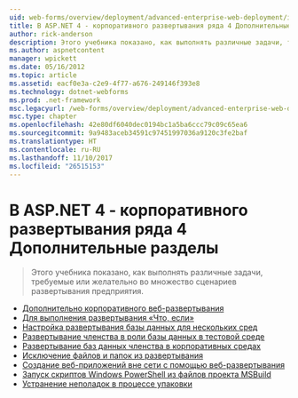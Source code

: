 ```yaml
---
uid: web-forms/overview/deployment/advanced-enterprise-web-deployment/index
title: В ASP.NET 4 - корпоративного развертывания ряда 4 Дополнительные разделы | Документы Microsoft
author: rick-anderson
description: Этого учебника показано, как выполнять различные задачи, требуемые или желательно во множество сценариев развертывания предприятия.
ms.author: aspnetcontent
manager: wpickett
ms.date: 05/16/2012
ms.topic: article
ms.assetid: eacf0e3a-c2e9-4f77-a676-249146f393e8
ms.technology: dotnet-webforms
ms.prod: .net-framework
msc.legacyurl: /web-forms/overview/deployment/advanced-enterprise-web-deployment
msc.type: chapter
ms.openlocfilehash: 42e80df6040dec0194bc1a5ba6ccc79c09c65ea6
ms.sourcegitcommit: 9a9483aceb34591c97451997036a9120c3fe2baf
ms.translationtype: HT
ms.contentlocale: ru-RU
ms.lasthandoff: 11/10/2017
ms.locfileid: "26515153"
---
```

<a name="aspnet-4---enterprise-deployment-series-4-advanced-topics"></a>В ASP.NET 4 - корпоративного развертывания ряда 4 Дополнительные разделы
====================
> Этого учебника показано, как выполнять различные задачи, требуемые или желательно во множество сценариев развертывания предприятия.


- [Дополнительно корпоративного веб-развертывания](advanced-enterprise-web-deployment.md)
- [Для выполнения развертывания «Что, если»](performing-a-what-if-deployment.md)
- [Настройка развертывания базы данных для нескольких сред](customizing-database-deployments-for-multiple-environments.md)
- [Развертывание членства в роли базы данных в тестовой среде](deploying-database-role-memberships-to-test-environments.md)
- [Развертывание баз данных членства в корпоративных средах](deploying-membership-databases-to-enterprise-environments.md)
- [Исключение файлов и папок из развертывания](excluding-files-and-folders-from-deployment.md)
- [Создание веб-приложений вне сети с помощью веб-развертывания](taking-web-applications-offline-with-web-deploy.md)
- [Запуск скриптов Windows PowerShell из файлов проекта MSBuild](running-windows-powershell-scripts-from-msbuild-project-files.md)
- [Устранение неполадок в процессе упаковки](troubleshooting-the-packaging-process.md)
